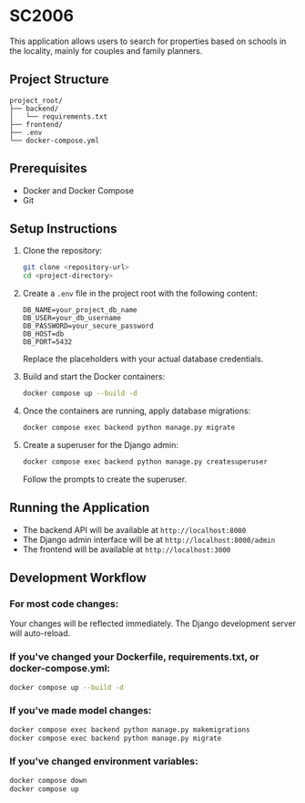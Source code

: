 # SC2006

This application allows users to search for properties based on schools in the locality, mainly for couples and family planners.

## Project Structure

```
project_root/
├── backend/
│   └── requirements.txt
├── frontend/
├── .env
└── docker-compose.yml
```

## Prerequisites

- Docker and Docker Compose
- Git

## Setup Instructions

1. Clone the repository:
   ```bash
   git clone <repository-url>
   cd <project-directory>
   ```

2. Create a `.env` file in the project root with the following content:
   ```
   DB_NAME=your_project_db_name
   DB_USER=your_db_username
   DB_PASSWORD=your_secure_password
   DB_HOST=db
   DB_PORT=5432
   ```
   Replace the placeholders with your actual database credentials.

3. Build and start the Docker containers:
   ```bash
   docker compose up --build -d
   ```

4. Once the containers are running, apply database migrations:
   ```bash
   docker compose exec backend python manage.py migrate
   ```

5. Create a superuser for the Django admin:
   ```bash
   docker compose exec backend python manage.py createsuperuser
   ```
   Follow the prompts to create the superuser.

## Running the Application

- The backend API will be available at `http://localhost:8000`
- The Django admin interface will be at `http://localhost:8000/admin`
- The frontend will be available at `http://localhost:3000` 

## Development Workflow

### For most code changes:
Your changes will be reflected immediately. The Django development server will auto-reload.

### If you've changed your Dockerfile, requirements.txt, or docker-compose.yml:
```bash
docker compose up --build -d
```

### If you've made model changes:
```bash
docker compose exec backend python manage.py makemigrations
docker compose exec backend python manage.py migrate
```

### If you've changed environment variables:
```bash
docker compose down
docker compose up
```
